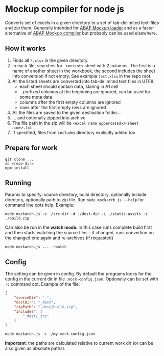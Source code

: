 # Mockup compiler for node js

Converts set of excels in a given directory to a set of tab-delimited text-files and zip them. Generally intended for [ABAP Mockup loader](https://github.com/sbcgua/mockup_loader) and as a faster alternative of [ABAP Mockup compiler](https://github.com/sbcgua/mockup_compiler) but probably can be used elsewhere. 

## How it works

1. Finds all `*.xlsx` in the given directory.
2. In each file, searches for `_contents` sheet with 2 columns. The first is a name of another sheet in the workbook, the second includes the sheet into conversion if not empty. See example `test.xlsx` in the repo root.
3. All the listed sheets are converted into tab-delimited text files in UTF8.
    - each sheet should contain data, staring in A1 cell
    - `_` prefixed columns at the beginning are ignored, can be used for some meta data
    - columns after the first empty columns are ignored
    - rows after the first empty rows are ignored
4. All the files are saved to the given destination folder...
5. ... and optionally zipped into archive
6. The file path in the zip will be `<excel name uppercased>/<sheet name>.txt`
7. If specified, files from `includes` directory explicitly added too

## Prepare for work

```
git clone ...
cd <repo-dir>
npm install
```

## Running

Params to specify: source directory, build directory, optionally include directory, optionally path to zip file. Run `node mockarch.js --help` for command line opts help. Example:

```
node mockarch.js -s ./src-dir -d ./dest-dir -i ./static-assets -z ./build.zip
```

Can also be run in the **watch mode**. In this case runs complete build first and then starts watching the source files - if changed, runs convertion on the changed one again and re-archives (if requested)

```
node mockarch.js ... --watch
```

## Config

The setting can be given in config. By default the programs looks for the config in the current dir in file `.mock-config.json`. Optionally can be set with `-c` command opt. Example of the file:

```json
{
    "sourceDir": ".",
    "destDir": "_dest",
    "zipPath": "_dest/build.zip",
    "includes": [
        "_dest/_inc"
    ]
}
```
```
node mockarch.js -c ./my-mock-config.json
```
**Important**: the paths are calculated relative to current work dir (or can be also given as absolute paths).
